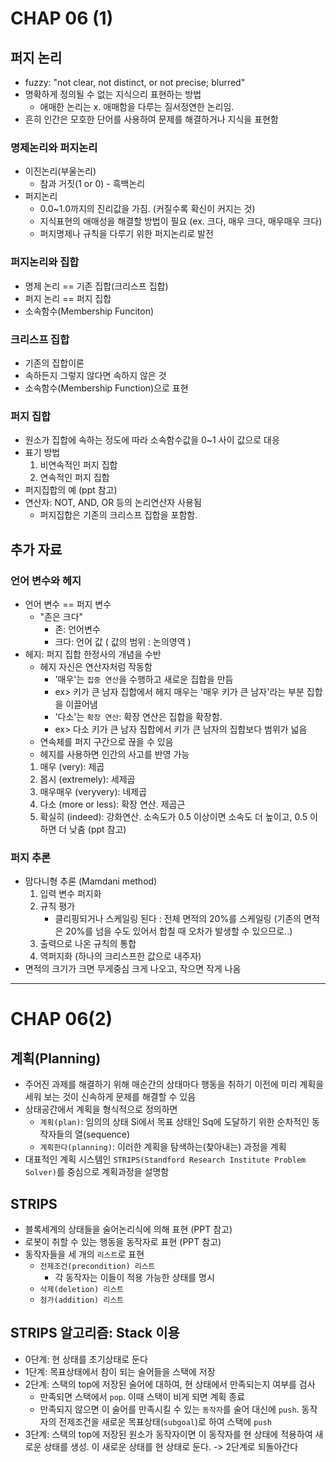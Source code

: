 # CHAP 06 (1)

## 퍼지 논리 
* fuzzy: "not clear, not distinct, or not precise; blurred"
* 명확하게 정의될 수 없는 지식으리 표현하는 방법
    * 애매한 논리는 x. 애매함을 다루는 질서정연한 논리임.
* 흔히 인간은 모호한 단어를 사용하여 문제를 해결하거나 지식을 표현함
### 명제논리와 퍼지논리
* 이진논리(부울논리)
    * 참과 거짓(1 or 0) - 흑백논리
* 퍼지논리
    * 0.0~1.0까지의 진리값을 가짐. (커질수록 확신이 커지는 것)
    * 지식표현의 애매성을 해결할 방법이 필요 (ex. 크다, 매우 크다, 매우매우 크다)
    * 퍼지명제나 규칙을 다루기 위한 퍼지논리로 발전 
### 퍼지논리와 집합
* 명제 논리 == 기존 집합(크리스프 집합)
* 퍼지 논리 == 퍼지 집합 
* 소속함수(Membership Funciton)
### 크리스프 집합 
* 기존의 집합이론
* 속하든지 그렇지 않다면 속하지 않은 것 
* 소속함수(Membership Function)으로 표현 
### 퍼지 집합
* 원소가 집합에 속하는 정도에 따라 소속함수값을 0~1 사이 값으로 대응
* 표기 방법 
    1. 비연속적인 퍼지 집합
    2. 연속적인 퍼지 집합
* 퍼지집합의 예 (ppt 참고)
* 연산자: NOT, AND, OR 등의 논리연산자 사용됨 
    * 퍼지집합은 기존의 크리스프 집합을 포함함.



## 추가 자료 
### 언어 변수와 헤지 
* 언어 변수 == 퍼지 변수 
    * "존은 크다"
        * 존: 언어변수 
        * 크다: 언어 값 ( 값의 범위 : 논의영역 )
* 헤지: 퍼지 집합 한정사의 개념을 수반 
    * 헤지 자신은 연산자처럼 작동함 
        * '매우'는 `집중 연산`을 수행하고 새로운 집합을 만듬
        * ex> 키가 큰 남자 집합에서 헤지 매우는 '매우 키가 큰 남자'라는 부분 집합을 이끌어냄 
        * '다소'는 `확장 연산`: 확장 연산은 집합을 확장함. 
        * ex> 다소 키가 큰 남자 집합에서 키가 큰 남자의 집합보다 범위가 넓음 
    * 연속체를 퍼지 구간으로 끊을 수 있음
    * 헤지를 사용하면 인간의 사고를 반영 가능 
    1. 매우 (very): 제곱
    2. 몹시 (extremely): 세제곱 
    3. 매우매우 (veryvery): 네제곱 
    4. 다소 (more or less): 확장 연산. 제곱근 
    5. 확실히 (indeed): 강화연산. 소속도가 0.5 이상이면 소속도 더 높이고, 0.5 이하면 더 낮춤 (ppt 참고)
### 퍼지 추론
* 맘다니형 추론 (Mamdani method) 
    1. 입력 변수 퍼지화
    2. 규칙 평가
        * 클리핑되거나 스케일링 된다 : 전체 면적의 20%를 스케일링 (기존의 면적은 20%를 넘을 수도 있어서 합칠 때 오차가 발생할 수 있으므로..)
    3. 출력으로 나온 규칙의 통합
    4. 역퍼지화 (하나의 크리스프한 값으로 내주자)
* 면적의 크기가 크면 무게중심 크게 나오고, 작으면 작게 나옴 

---

# CHAP 06(2)
## 계획(Planning)
* 주어진 과제를 해결하기 위해 매순간의 상태마다 행동을 취하기 이전에 미리 계획을 세워 보는 것이 신속하게 문제를 해결할 수 있음
* 상태공간에서 계획을 형식적으로 정의하면
    * `계획(plan)`: 임의의 상태 Si에서 목표 상태인 Sq에 도달하기 위한 순차적인 동작자들의 열(sequence)
    * `계획한다(planning)`: 이러한 계획을 탐색하는(찾아내는) 과정을 계획 
* 대표적인 계획 시스템인 `STRIPS(Standford Research Institute Problem Solver)`를 중심으로 계획과정을 설명함 
## STRIPS
* 블록세계의 상태들을 술어논리식에 의해 표현 (PPT 참고)
* 로봇이 취할 수 있는 행동을 동작자로 표현 (PPT 참고)
* 동작자들을 세 개의 `리스트`로 표현
    * `전제조건(precondition) 리스트`
        * 각 동작자는 이들이 적용 가능한 상태를 명시 
    * `삭제(deletion) 리스트`
    * `첨가(addition) 리스트` 

## STRIPS 알고리즘: Stack 이용
* 0단계: 현 상태를 초기상태로 둔다
* 1단계: 목표상태에서 참이 되는 술어들을 스택에 저장
* 2단계: 스택의 top에 저장된 술어에 대하여, 현 상태에서 만족되는지 여부를 검사
    * 만족되면 스택에서 `pop`. 이때 스택이 비게 되면 계획 종료
    * 만족되지 않으면 이 술어를 만족시킬 수 있는 `동작자`를 술어 대신에 `push`. 동작자의 전제조건을 새로운 목표상태(`subgoal`)로 하여 스택에 `push` 
* 3단계: 스택의 top에 저장된 원소가 동작자이면 이 동작자를 현 상태에 적용하여 새로운 상태를 생성. 이 새로운 상태를 현 상태로 둔다. -> 2단계로 되돌아간다 